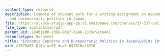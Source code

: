 ```yaml
---
content_type: resource
description: Example of student work for a writing assignment on economic concerns
  and bureaucratic politics in Japan.
file: https://ol-ocw-studio-app-qa.s3.amazonaws.com/courses/17-537-politics-and-policy-in-contemporary-japan-spring-2009/e0575d818f5baa98dca3657016af4970_MIT17_537S09_paper1.pdf
file_type: application/pdf
parent_uid: 184b1e80-2d96-80e7-b148-1335c9ec6481
resourcetype: Document
title: "Economic Concerns and Bureaucratic Politics in Japan\u2019s Interwar Years"
uid: e0575d81-8f5b-aa98-dca3-657016af4970
---
```

